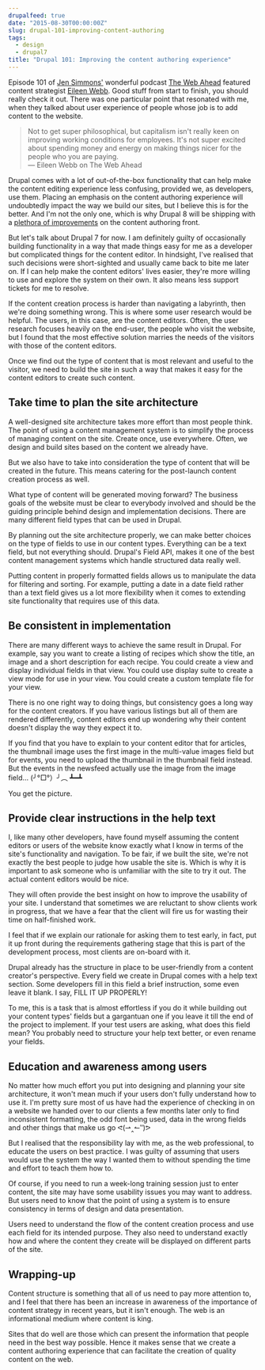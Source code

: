 ```yaml
---
drupalfeed: true
date: "2015-08-30T00:00:00Z"
slug: drupal-101-improving-content-authoring
tags:
  - design
  - drupal7
title: "Drupal 101: Improving the content authoring experience"
---
```


Episode 101 of [Jen Simmons'](http://jensimmons.com/) wonderful podcast [The Web Ahead](http://thewebahead.net/101) featured content strategist [Eileen Webb](http://webmeadow.com/). Good stuff from start to finish, you should really check it out. There was one particular point that resonated with me, when they talked about user experience of people whose job is to add content to the website.

> Not to get super philosophical, but capitalism isn't really keen on improving working conditions for employees. It's not super excited about spending money and energy on making things nicer for the people who you are paying.  
> ― Eileen Webb on The Web Ahead

Drupal comes with a lot of out-of-the-box functionality that can help make the content editing experience less confusing, provided we, as developers, use them. Placing an emphasis on the content authoring experience will undoubtedly impact the way we build our sites, but I believe this is for the better. And I'm not the only one, which is why Drupal 8 will be shipping with a [plethora of improvements](http://wimleers.com/article/drupal-8-structured-content-authoring-experience) on the content authoring front.

But let's talk about Drupal 7 for now. I am definitely guilty of occasionally building functionality in a way that made things easy for me as a developer but complicated things for the content editor. In hindsight, I've realised that such decisions were short-sighted and usually came back to bite me later on. If I can help make the content editors' lives easier, they're more willing to use and explore the system on their own. It also means less support tickets for me to resolve.

If the content creation process is harder than navigating a labyrinth, then we're doing something wrong. This is where some user research would be helpful. The users, in this case, are the content editors. Often, the user research focuses heavily on the end-user, the people who visit the website, but I found that the most effective solution marries the needs of the visitors with those of the content editors.

Once we find out the type of content that is most relevant and useful to the visitor, we need to build the site in such a way that makes it easy for the content editors to create such content.

## Take time to plan the site architecture

A well-designed site architecture takes more effort than most people think. The point of using a content management system is to simplify the process of managing content on the site. Create once, use everywhere. Often, we design and build sites based on the content we already have.

But we also have to take into consideration the type of content that will be created in the future. This means catering for the post-launch content creation process as well.

What type of content will be generated moving forward? The business goals of the website must be clear to everybody involved and should be the guiding principle behind design and implementation decisions. There are many different field types that can be used in Drupal.

By planning out the site architecture properly, we can make better choices on the type of fields to use in our content types. Everything can be a text field, but not everything should. Drupal's Field API, makes it one of the best content management systems which handle structured data really well.

Putting content in properly formatted fields allows us to manipulate the data for filtering and sorting. For example, putting a date in a date field rather than a text field gives us a lot more flexibility when it comes to extending site functionality that requires use of this data.

## Be consistent in implementation

There are many different ways to achieve the same result in Drupal. For example, say you want to create a listing of recipes which show the title, an image and a short description for each recipe. You could create a view and display individual fields in that view. You could use display suite to create a view mode for use in your view. You could create a custom template file for your view.

There is no one right way to doing things, but consistency goes a long way for the content creators. If you have various listings but all of them are rendered differently, content editors end up wondering why their content doesn't display the way they expect it to.

If you find that you have to explain to your content editor that for articles, the thumbnail image uses the first image in the multi-value images field but for events, you need to upload the thumbnail in the thumbnail field instead. But the events in the newsfeed actually use the image from the image field… <span class="kaomoji">(╯°□°）╯︵ ┻━┻</span>

You get the picture.

## Provide clear instructions in the help text

I, like many other developers, have found myself assuming the content editors or users of the website know exactly what I know in terms of the site's functionality and navigation. To be fair, if we built the site, we're not exactly the best people to judge how usable the site is. Which is why it is important to ask someone who is unfamiliar with the site to try it out. The actual content editors would be nice.

They will often provide the best insight on how to improve the usability of your site. I understand that sometimes we are reluctant to show clients work in progress, that we have a fear that the client will fire us for wasting their time on half-finished work.

I feel that if we explain our rationale for asking them to test early, in fact, put it up front during the requirements gathering stage that this is part of the development process, most clients are on-board with it.

Drupal already has the structure in place to be user-friendly from a content creator's perspective. Every field we create in Drupal comes with a help text section. Some developers fill in this field a brief instruction, some even leave it blank. I say, FILL IT UP PROPERLY!

To me, this is a task that is almost effortless if you do it while building out your content types' fields but a gargantuan one if you leave it till the end of the project to implement. If your test users are asking, what does this field mean? You probably need to structure your help text better, or even rename your fields.

## Education and awareness among users

No matter how much effort you put into designing and planning your site architecture, it won't mean much if your users don't fully understand how to use it. I'm pretty sure most of us have had the experience of checking in on a website we handed over to our clients a few months later only to find inconsistent formatting, the odd font being used, data in the wrong fields and other things that make us go <span class="kaomoji">ᕙ(⇀‸↼‶)ᕗ</span>

But I realised that the responsibility lay with me, as the web professional, to educate the users on best practice. I was guilty of assuming that users would use the system the way I wanted them to without spending the time and effort to teach them how to.

Of course, if you need to run a week-long training session just to enter content, the site may have some usability issues you may want to address. But users need to know that the point of using a system is to ensure consistency in terms of design and data presentation.

Users need to understand the flow of the content creation process and use each field for its intended purpose. They also need to understand exactly how and where the content they create will be displayed on different parts of the site.

## Wrapping-up

Content structure is something that all of us need to pay more attention to, and I feel that there has been an increase in awareness of the importance of content strategy in recent years, but it isn't enough. The web is an informational medium where content is king.

Sites that do well are those which can present the information that people need in the best way possible. Hence it makes sense that we create a content authoring experience that can facilitate the creation of quality content on the web.
